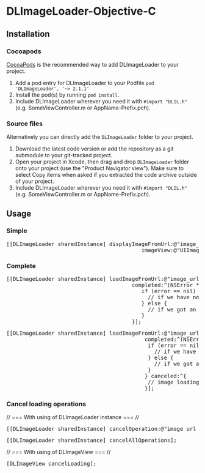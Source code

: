 DLImageLoader-Objective-C
=================

## Installation

### Cocoapods

[CocoaPods](http://cocoapods.org) is the recommended way to add DLImageLoader to your project.

1. Add a pod entry for DLImageLoader to your Podfile `pod 'DLImageLoader', '~> 2.1.1'`
2. Install the pod(s) by running `pod install`.
3. Include DLImageLoader wherever you need it with `#import "DLIL.h"` (e.g. SomeViewController.m or AppName-Prefix.pch).

### Source files

Alternatively you can directly add the `DLImageLoader` folder to your project.

1. Download the latest code version or add the repository as a git submodule to your git-tracked project. 
2. Open your project in Xcode, then drag and drop `DLImageLoader` folder onto your project (use the "Product Navigator view"). Make sure to select Copy items when asked if you extracted the code archive outside of your project. 
3. Include DLImageLoader wherever you need it with `#import "DLIL.h"` (e.g. SomeViewController.m or AppName-Prefix.pch).

## Usage

### Simple

<pre>
[[DLImageLoader sharedInstance] displayImageFromUrl:@"image_url_here"
                                          imageView:@"UIImageView here"];
</pre>

### Complete

<pre>
[[DLImageLoader sharedInstance] loadImageFromUrl:@"image_url_here"
                                       completed:^(NSError *error, UIImage *image) {
                                          if (error == nil) {
                                            // if we have no any errors
                                          } else {
                                            // if we got an error when load an image
                                          }
                                       }];
</pre>
<pre>
[[DLImageLoader sharedInstance] loadImageFromUrl:@"image_url_here"
                                           completed:^(NSError *error, UIImage *image) {
                                            if (error == nil) {
                                              // if we have no any errors
                                            } else {
                                              // if we got an error when load an image
                                            }
                                           } canceled:^{
                                            // image loading was canceled
                                           }];
</pre>
### Cancel loading operations

// === With using of DLImageLoader instance === //

<pre>
[[DLImageLoader sharedInstance] cancelOperation:@"image_url_here"];
</pre>

<pre>
[[DLImageLoader sharedInstance] cancelAllOperations];
</pre>

// === With using of DLImageView === //

<pre>
[DLImageView cancelLoading];
</pre>